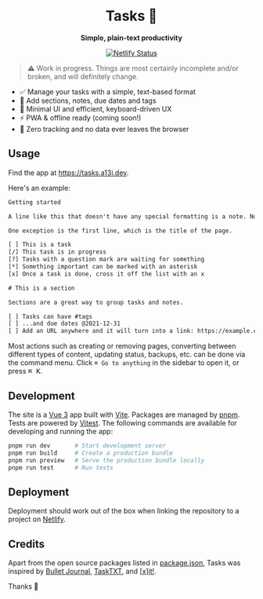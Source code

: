 <h1 align="center">
  Tasks 🌺
</h1>

<p align="center">
  <strong>Simple, plain-text productivity</strong>
</p>

<p align="center">
<a href="https://app.netlify.com/sites/andreasphil-tasks/deploys">
   <img src="https://api.netlify.com/api/v1/badges/508e3f7f-df54-4326-bb55-4b4cae9a7dd2/deploy-status" alt="Netlify Status" />
</a>
</p>

> ⚠️ Work in progress. Things are most certainly incomplete and/or broken, and will definitely change.

- ✅ Manage your tasks with a simple, text-based format
- 🦦 Add sections, notes, due dates and tags
- 🚀 Minimal UI and efficient, keyboard-driven UX
- ⚡️ PWA & offline ready (coming soon!)
- 🤝 Zero tracking and no data ever leaves the browser

## Usage

Find the app at <https://tasks.a13i.dev>.

Here's an example:

```txt
Getting started

A line like this that doesn't have any special formatting is a note. Notes don't have any special meaning and are just there to help you structure your file and remember things.

One exception is the first line, which is the title of the page.

[ ] This is a task
[/] This task is in progress
[?] Tasks with a question mark are waiting for something
[*] Something important can be marked with an asterisk
[x] Once a task is done, cross it off the list with an x

# This is a section

Sections are a great way to group tasks and notes.

[ ] Tasks can have #tags
[ ] ...and due dates @2021-12-31
[ ] Add an URL anywhere and it will turn into a link: https://example.com
```

Most actions such as creating or removing pages, converting between different types of content, updating status, backups, etc. can be done via the command menu. Click `⌘ Go to anything` in the sidebar to open it, or press <kbd>⌘ K</kbd>.

## Development

The site is a [Vue 3](https://vuejs.org) app built with [Vite](https://vitejs.dev). Packages are managed by [pnpm](https://pnpm.io). Tests are powered by [Vitest](https://vitest.dev). The following commands are available for developing and running the app:

```sh
pnpm run dev       # Start development server
pnpm run build     # Create a production bundle
pnpm run preview   # Serve the production bundle locally
pnpm run test      # Run tests
```

## Deployment

Deployment should work out of the box when linking the repository to a project on [Netlify](https://netlify.com).

## Credits

Apart from the open source packages listed in [package.json](package.json), Tasks was inspired by [Bullet Journal](https://bulletjournal.com), [TaskTXT](https://tasktxt.com), and [[x]it!](https://xit.jotaen.net).

Thanks 🙏
